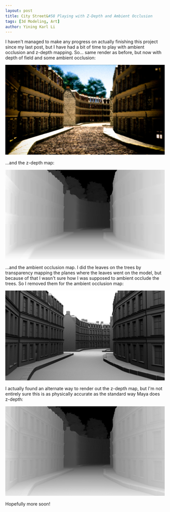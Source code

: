 ```yaml
---
layout: post
title: City Street&#58 Playing with Z-Depth and Ambient Occlusion
tags: [3d Modeling, Art]
author: Yining Karl Li
---
```


I haven't managed to make any progress on actually finishing this project since my last post, but I have had a bit of time to play with ambient occlusion and z-depth mapping. So... same render as before, but now with depth of field and some ambient occlusion:

[![](/content/images/2010/Nov/testrender7_composite_ao_zv2.jpg)](/content/images/2010/Nov/testrender7_composite_ao_zv2.jpg)

...and the z-depth map:

[![](/content/images/2010/Nov/z.jpg)](/content/images/2010/Nov/z.jpg)

...and the ambient occlusion map. I did the leaves on the trees by transparency mapping the planes where the leaves went on the model, but because of that I wasn't sure how I was supposed to ambient occlude the trees. So I removed them for the ambient occlusion map:

[![](/content/images/2010/Nov/a_o.jpeg)](/content/images/2010/Nov/a_o.jpeg)

I actually found an alternate way to render out the z-depth map, but I'm not entirely sure this is as physically accurate as the standard way Maya does z-depth:

[![](/content/images/2010/Nov/z_alt.jpg)](/content/images/2010/Nov/z_alt.jpg)

Hopefully more soon!
